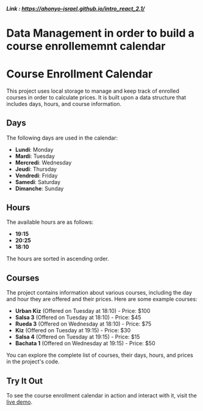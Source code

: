 ##### Link : https://ahonyo-israel.github.io/intro_react_2.1/

# Data Management in order to build a course enrollememnt calendar
# Course Enrollment Calendar

This project uses local storage to manage and keep track of enrolled courses in order to calculate prices. It is built upon a data structure that includes days, hours, and course information.

## Days

The following days are used in the calendar:

- **Lundi**: Monday
- **Mardi**: Tuesday
- **Mercredi**: Wednesday
- **Jeudi**: Thursday
- **Vendredi**: Friday
- **Samedi**: Saturday
- **Dimanche**: Sunday

## Hours

The available hours are as follows:

- **19:15**
- **20:25**
- **18:10**

The hours are sorted in ascending order.

## Courses

The project contains information about various courses, including the day and hour they are offered and their prices. Here are some example courses:

- **Urban Kiz** (Offered on Tuesday at 18:10) - Price: $100
- **Salsa 3** (Offered on Tuesday at 18:10) - Price: $45
- **Rueda 3** (Offered on Wednesday at 18:10) - Price: $75
- **Kiz** (Offered on Tuesday at 19:15) - Price: $30
- **Salsa 4** (Offered on Tuesday at 19:15) - Price: $15
- **Bachata 1** (Offered on Wednesday at 19:15) - Price: $50

You can explore the complete list of courses, their days, hours, and prices in the project's code.

## Try It Out

To see the course enrollment calendar in action and interact with it, visit the [live demo](https://ahonyo-israel.github.io/intro_react_2.1/).



